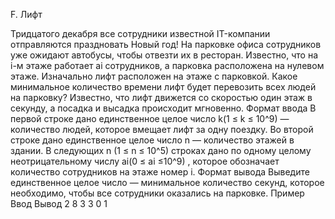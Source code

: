 F. Лифт

Тридцатого декабря все сотрудники известной IT-компании отправляются праздновать Новый год! На парковке офиса сотрудников уже ожидают автобусы, чтобы отвезти их в ресторан. Известно, что на i-м этаже работает ai сотрудников, а парковка расположена на нулевом этаже. Изначально лифт расположен на этаже с парковкой. Какое минимальное количество времени лифт будет перевозить всех людей на парковку? Известно, что лифт движется со скоростью один этаж в секунду, а посадка и высадка происходит мгновенно.
Формат ввода
В первой строке дано единственное целое число k(1 ≤ k ≤ 10^9) — количество людей, которое вмещает лифт за одну поездку.
Во второй строке дано единственное целое число n — количество этажей в здании.
В следующих n (1 ≤ n ≤ 10^5) строках дано по одному целому неотрицательному числу ai(0 ≤ ai ≤10^9)
, которое обозначает количество сотрудников на этаже номер i.
Формат вывода
Выведите единственное целое число — минимальное количество секунд, которое необходимо, чтобы все сотрудники оказались на парковке.
Пример
Ввод Вывод
2 8
3
3
0
1
